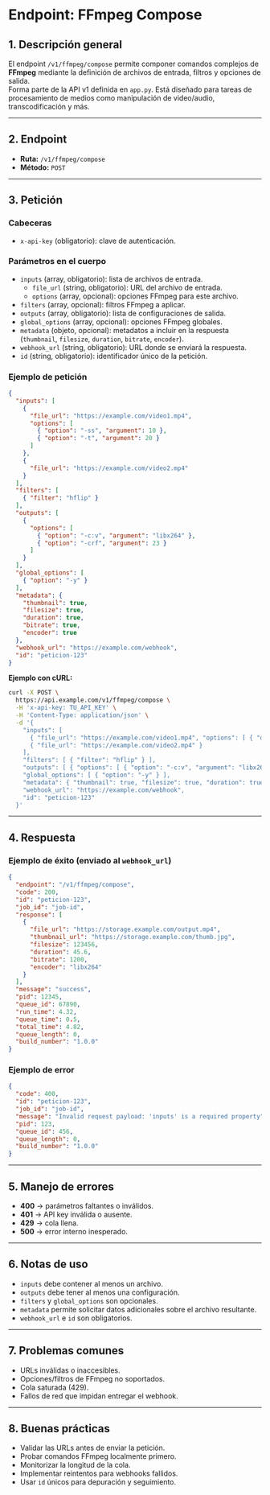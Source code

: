 # Endpoint: FFmpeg Compose

## 1. Descripción general

El endpoint `/v1/ffmpeg/compose` permite componer comandos complejos de **FFmpeg** mediante la definición de archivos de entrada, filtros y opciones de salida.  
Forma parte de la API v1 definida en `app.py`. Está diseñado para tareas de procesamiento de medios como manipulación de video/audio, transcodificación y más.

---

## 2. Endpoint

- **Ruta:** `/v1/ffmpeg/compose`  
- **Método:** `POST`

---

## 3. Petición

### Cabeceras

- `x-api-key` (obligatorio): clave de autenticación.

### Parámetros en el cuerpo

- `inputs` (array, obligatorio): lista de archivos de entrada.  
  - `file_url` (string, obligatorio): URL del archivo de entrada.  
  - `options` (array, opcional): opciones FFmpeg para este archivo.  
- `filters` (array, opcional): filtros FFmpeg a aplicar.  
- `outputs` (array, obligatorio): lista de configuraciones de salida.  
- `global_options` (array, opcional): opciones FFmpeg globales.  
- `metadata` (objeto, opcional): metadatos a incluir en la respuesta (`thumbnail`, `filesize`, `duration`, `bitrate`, `encoder`).  
- `webhook_url` (string, obligatorio): URL donde se enviará la respuesta.  
- `id` (string, obligatorio): identificador único de la petición.  

### Ejemplo de petición

```json
{
  "inputs": [
    {
      "file_url": "https://example.com/video1.mp4",
      "options": [
        { "option": "-ss", "argument": 10 },
        { "option": "-t", "argument": 20 }
      ]
    },
    {
      "file_url": "https://example.com/video2.mp4"
    }
  ],
  "filters": [
    { "filter": "hflip" }
  ],
  "outputs": [
    {
      "options": [
        { "option": "-c:v", "argument": "libx264" },
        { "option": "-crf", "argument": 23 }
      ]
    }
  ],
  "global_options": [
    { "option": "-y" }
  ],
  "metadata": {
    "thumbnail": true,
    "filesize": true,
    "duration": true,
    "bitrate": true,
    "encoder": true
  },
  "webhook_url": "https://example.com/webhook",
  "id": "peticion-123"
}
````

**Ejemplo con cURL:**

```bash
curl -X POST \
  https://api.example.com/v1/ffmpeg/compose \
  -H 'x-api-key: TU_API_KEY' \
  -H 'Content-Type: application/json' \
  -d '{
    "inputs": [
      { "file_url": "https://example.com/video1.mp4", "options": [ { "option": "-ss", "argument": 10 }, { "option": "-t", "argument": 20 } ] },
      { "file_url": "https://example.com/video2.mp4" }
    ],
    "filters": [ { "filter": "hflip" } ],
    "outputs": [ { "options": [ { "option": "-c:v", "argument": "libx264" }, { "option": "-crf", "argument": 23 } ] } ],
    "global_options": [ { "option": "-y" } ],
    "metadata": { "thumbnail": true, "filesize": true, "duration": true, "bitrate": true, "encoder": true },
    "webhook_url": "https://example.com/webhook",
    "id": "peticion-123"
  }'
```

---

## 4. Respuesta

### Ejemplo de éxito (enviado al `webhook_url`)

```json
{
  "endpoint": "/v1/ffmpeg/compose",
  "code": 200,
  "id": "peticion-123",
  "job_id": "job-id",
  "response": [
    {
      "file_url": "https://storage.example.com/output.mp4",
      "thumbnail_url": "https://storage.example.com/thumb.jpg",
      "filesize": 123456,
      "duration": 45.6,
      "bitrate": 1200,
      "encoder": "libx264"
    }
  ],
  "message": "success",
  "pid": 12345,
  "queue_id": 67890,
  "run_time": 4.32,
  "queue_time": 0.5,
  "total_time": 4.82,
  "queue_length": 0,
  "build_number": "1.0.0"
}
```

### Ejemplo de error

```json
{
  "code": 400,
  "id": "peticion-123",
  "job_id": "job-id",
  "message": "Invalid request payload: 'inputs' is a required property",
  "pid": 123,
  "queue_id": 456,
  "queue_length": 0,
  "build_number": "1.0.0"
}
```

---

## 5. Manejo de errores

* **400** → parámetros faltantes o inválidos.
* **401** → API key inválida o ausente.
* **429** → cola llena.
* **500** → error interno inesperado.

---

## 6. Notas de uso

* `inputs` debe contener al menos un archivo.
* `outputs` debe tener al menos una configuración.
* `filters` y `global_options` son opcionales.
* `metadata` permite solicitar datos adicionales sobre el archivo resultante.
* `webhook_url` e `id` son obligatorios.

---

## 7. Problemas comunes

* URLs inválidas o inaccesibles.
* Opciones/filtros de FFmpeg no soportados.
* Cola saturada (429).
* Fallos de red que impidan entregar el webhook.

---

## 8. Buenas prácticas

* Validar las URLs antes de enviar la petición.
* Probar comandos FFmpeg localmente primero.
* Monitorizar la longitud de la cola.
* Implementar reintentos para webhooks fallidos.
* Usar `id` únicos para depuración y seguimiento.
